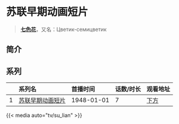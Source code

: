 # 苏联早期动画短片


> <u>**[七色花](https://bgm.tv/subject/280583)**</u>，又名：Цветик-семицветик

## 简介







## 系列

|     |   系列名   |   首播时间  | 话数/时长  | 观看地址 |
|:---  |:------    |:----      |:---       |:---  |
| 1 |[苏联早期动画短片](https://bgm.tv/subject/280583)| 1948-01-01 | 7 | [下方](#id-1)  |

{{< media auto="tv/su_lian" >}}


